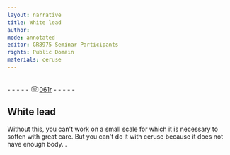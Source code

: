 ```yaml
---
layout: narrative
title: White lead
author:
mode: annotated
editor: GR8975 Seminar Participants
rights: Public Domain
materials: ceruse
---
```


 <br/>- - - - - <a href="http://gallica.bnf.fr/ark:/12148/btv1b10500001g/f127.image"><img src="../assets/photo-icon.png" alt="folio image: " style="display:inline-block; margin-bottom:-3px;"/>061r</a> - - - - - <br/> 
## White lead

 
Without this, you can't work on a small scale for which it is necessary to soften with great care. But you can't do it with ceruse because it does not have enough body.
. 
